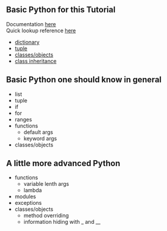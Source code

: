 ## Basic Python for this Tutorial
Documentation [here](https://www.tutorialspoint.com/python/python_functions.htm)
<br>Quick lookup reference [here](https://www.w3schools.com/python/python_reference.asp)

- [dictionary](https://www.w3schools.com/python/python_dictionaries.asp)
- [tuple](https://www.w3schools.com/python/python_tuples.asp)
- [classes/objects](https://www.w3schools.com/python/python_classes.asp) 
- [class inheritance](https://www.w3schools.com/python/python_inheritance.asp)

## Basic Python one should know in general
- list
- tuple
- if
- for
- ranges
- functions
    - default args
    - keyword args
- classes/objects

## A little more advanced Python
- functions
    - variable lenth args
    - lambda 
- modules
- exceptions
- classes/objects
    - method overriding
    - information hiding with _ and __